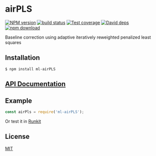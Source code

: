# airPLS

  [![NPM version][npm-image]][npm-url]
  [![build status][travis-image]][travis-url]
  [![Test coverage][codecov-image]][codecov-url]
  [![David deps][david-image]][david-url]
  [![npm download][download-image]][download-url]

Baseline correction using adaptive iteratively reweighted penalized least squares

## Installation

`$ npm install ml-airPLS`

## [API Documentation](https://mljs.github.io/airPLS/)

## Example

```js
const airPls = require('ml-airPLS');
```

Or test it in [Runkit](https://runkit.com/npm/ml-airPLS)

## License

[MIT](./LICENSE)

[npm-image]: https://img.shields.io/npm/v/ml-airPLS.svg?style=flat-square
[npm-url]: https://www.npmjs.com/package/ml-airPLS
[travis-image]: https://img.shields.io/travis/mljs/airPLS/master.svg?style=flat-square
[travis-url]: https://travis-ci.org/mljs/airPLS
[codecov-image]: https://img.shields.io/codecov/c/github/mljs/airPLS.svg?style=flat-square
[codecov-url]: https://codecov.io/gh/mljs/airPLS
[david-image]: https://img.shields.io/david/mljs/airPLS.svg?style=flat-square
[david-url]: https://david-dm.org/mljs/airPLS
[download-image]: https://img.shields.io/npm/dm/ml-airPLS.svg?style=flat-square
[download-url]: https://www.npmjs.com/package/ml-airPLS
